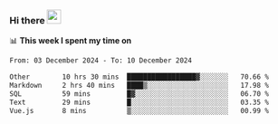 ### Hi there <a href="https://www.gautamkrishnar.com/"><img src="https://media.giphy.com/media/hvRJCLFzcasrR4ia7z/giphy.gif" width="25px"></a>

📊 **This week I spent my time on**

<!--START_SECTION:waka-->

```txt
From: 03 December 2024 - To: 10 December 2024

Other        10 hrs 30 mins  █████████████████▓░░░░░░░   70.66 %
Markdown     2 hrs 40 mins   ████▒░░░░░░░░░░░░░░░░░░░░   17.98 %
SQL          59 mins         █▓░░░░░░░░░░░░░░░░░░░░░░░   06.70 %
Text         29 mins         █░░░░░░░░░░░░░░░░░░░░░░░░   03.35 %
Vue.js       8 mins          ▒░░░░░░░░░░░░░░░░░░░░░░░░   00.99 %
```

<!--END_SECTION:waka-->
